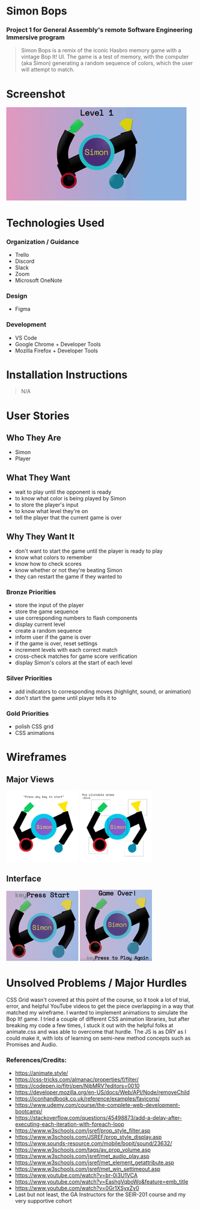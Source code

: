 # Simon Bops

### Project 1 for General Assembly's remote Software Engineering Immersive program

> Simon Bops is a remix of the iconic Hasbro memory game with a vintage Bop It! UI. The game is a test of memory, with the computer (aka Simon) generating a random sequence of colors, which the user will attempt to match.

# Screenshot

<img src="css/simon-mockup.gif" alt="mockup gif">

# Technologies Used

### Organization / Guidance

- Trello
- Discord
- Slack
- Zoom
- Microsoft OneNote

### Design

- Figma

### Development

- VS Code
- Google Chrome + Developer Tools
- Mozilla Firefox + Developer Tools

# Installation Instructions

> N/A

# User Stories

## Who They Are

- Simon
- Player

## What They Want

- wait to play until the opponent is ready
- to know what color is being played by Simon
- to store the player's input
- to know what level they're on
- tell the player that the current game is over

## Why They Want It

- don't want to start the game until the player is ready to play
- know what colors to remember
- know how to check scores
- know whether or not they're beating Simon
- they can restart the game if they wanted to

### Bronze Priorities

- store the input of the player
- store the game sequence
- use corresponding numbers to flash components
- display current level
- create a random sequence
- inform user if the game is over
- if the game is over, reset settings
- increment levels with each correct match
- cross-check matches for game score verification
- display Simon's colors at the start of each level

### Silver Priorities

- add indicators to corresponding moves (highlight, sound, or animation)
- don't start the game until player tells it to

### Gold Priorities

- polish CSS grid
- CSS animations

# Wireframes

## Major Views

<img src="css/wireframes.png" style="width: 20vw;" alt="wireframe">
<img src="css/layout.png" style="width: 20vw;" alt="layout">

## Interface

<img src="css/static-start.png" style="width: 20vw;" alt="start">
<img src="css/static-game-over.png" style="width: 20vw;" alt="game over">

# Unsolved Problems / Major Hurdles

CSS Grid wasn't covered at this point of the course, so it took a lot of trial, error, and helpful YouTube videos to get the piece overlapping in a way that matched my wireframe. I wanted to implement animations to simulate the Bop It! game. I tried a couple of different CSS animation libraries, but after breaking my code a few times, I stuck it out with the helpful folks at animate.css and was able to overcome that hurdle. The JS is as DRY as I could make it, with lots of learning on semi-new method concepts such as Promises and Audio.

### References/Credits:

- https://animate.style/
- https://css-tricks.com/almanac/properties/f/filter/
- https://codepen.io/fitri/pen/NjbMRV?editors=0010
- https://developer.mozilla.org/en-US/docs/Web/API/Node/removeChild
- https://iconhandbook.co.uk/reference/examples/favicons/
- https://www.udemy.com/course/the-complete-web-development-bootcamp/
- https://stackoverflow.com/questions/45498873/add-a-delay-after-executing-each-iteration-with-foreach-loop
- https://www.w3schools.com/jsref/prop_style_filter.asp
- https://www.w3schools.com/JSREF/prop_style_display.asp
- https://www.sounds-resource.com/mobile/bopit/sound/23632/
- https://www.w3schools.com/tags/av_prop_volume.asp
- https://www.w3schools.com/jsref/met_audio_play.asp
- https://www.w3schools.com/jsref/met_element_getattribute.asp
- https://www.w3schools.com/jsref/met_win_settimeout.asp
- https://www.youtube.com/watch?v=br-0i3U1VCA
- https://www.youtube.com/watch?v=EashgVqboWo&feature=emb_title
- https://www.youtube.com/watch?v=0Gr1XSyxZy0
- Last but not least, the GA Instructors for the SEIR-201 course and my very supportive cohort
